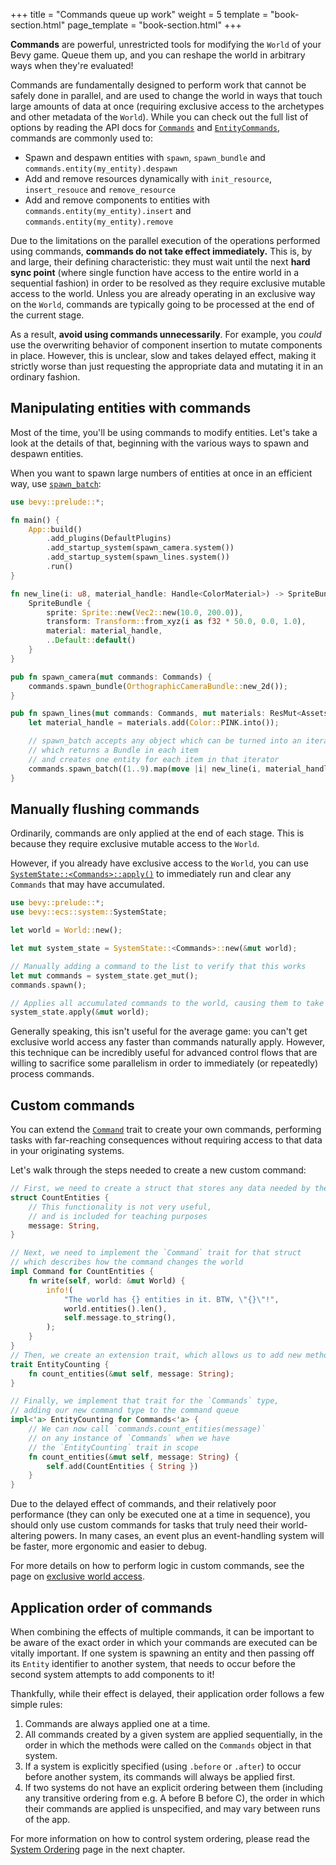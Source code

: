 +++
title = "Commands queue up work"
weight = 5
template = "book-section.html"
page_template = "book-section.html"
+++

**Commands** are powerful, unrestricted tools for modifying the `World` of your Bevy game.
Queue them up, and you can reshape the world in arbitrary ways when they're evaluated!

Commands are fundamentally designed to perform work that cannot be safely done in parallel, and are used to change the world in ways that touch large amounts of data at once (requiring exclusive access to the archetypes and other metadata of the `World`).
While you can check out the full list of options by reading the API docs for [`Commands`](https://docs.rs/bevy/latest/bevy/ecs/system/struct.Commands.html) and [`EntityCommands`](https://docs.rs/bevy/latest/bevy/ecs/system/struct.EntityCommands.html), commands are commonly used to:

- Spawn and despawn entities with `spawn`, `spawn_bundle` and `commands.entity(my_entity).despawn`
- Add and remove resources dynamically with `init_resource`, `insert_resouce` and `remove_resource`
- Add and remove components to entities with `commands.entity(my_entity).insert` and `commands.entity(my_entity).remove`

Due to the limitations on the parallel execution of the operations performed using commands, **commands do not take effect immediately.**
This is, by and large, their defining characteristic: they must wait until the next **hard sync point** (where single function have access to the entire world in a sequential fashion) in order to be resolved as they require exclusive mutable access to the world.
Unless you are already operating in an exclusive way on the `World`, commands are typically going to be processed at the end of the current stage.

As a result, **avoid using commands unnecessarily**.
For example, you *could* use the overwriting behavior of component insertion to mutate components in place.
However, this is unclear, slow and takes delayed effect, making it strictly worse than just requesting the appropriate data and mutating it in an ordinary fashion.

## Manipulating entities with commands

Most of the time, you'll be using commands to modify entities.
Let's take a look at the details of that, beginning with the various ways to spawn and despawn entities.

When you want to spawn large numbers of entities at once in an efficient way, use [`spawn_batch`](https://docs.rs/bevy/latest/bevy/ecs/system/struct.Commands.html#method.spawn_batch):

```rust
use bevy::prelude::*;

fn main() {
    App::build()
        .add_plugins(DefaultPlugins)
        .add_startup_system(spawn_camera.system())
        .add_startup_system(spawn_lines.system())
        .run()
}

fn new_line(i: u8, material_handle: Handle<ColorMaterial>) -> SpriteBundle {
    SpriteBundle {
        sprite: Sprite::new(Vec2::new(10.0, 200.0)),
        transform: Transform::from_xyz(i as f32 * 50.0, 0.0, 1.0),
        material: material_handle,
        ..Default::default()
    }
}

pub fn spawn_camera(mut commands: Commands) {
    commands.spawn_bundle(OrthographicCameraBundle::new_2d());
}

pub fn spawn_lines(mut commands: Commands, mut materials: ResMut<Assets<ColorMaterial>>) {
    let material_handle = materials.add(Color::PINK.into());

    // spawn_batch accepts any object which can be turned into an iterator
    // which returns a Bundle in each item
    // and creates one entity for each item in that iterator
    commands.spawn_batch((1..9).map(move |i| new_line(i, material_handle.clone())));
}
```

## Manually flushing commands

Ordinarily, commands are only applied at the end of each stage.
This is because they require exclusive mutable access to the `World`.

However, if you already have exclusive access to the `World`, you can use [`SystemState::<Commands>::apply()`](https://docs.rs/bevy/latest/bevy/ecs/system/struct.SystemState#method.apply) to immediately run and clear any `Commands` that may have accumulated.

```rust
use bevy::prelude::*;
use bevy::ecs::system::SystemState;

let world = World::new();

let mut system_state = SystemState::<Commands>::new(&mut world);

// Manually adding a command to the list to verify that this works
let mut commands = system_state.get_mut();
commands.spawn();

// Applies all accumulated commands to the world, causing them to take immediate effect
system_state.apply(&mut world);
```

Generally speaking, this isn't useful for the average game: you can't get exclusive world access any faster than commands naturally apply.
However, this technique can be incredibly useful for advanced control flows that are willing to sacrifice some parallelism in order to immediately (or repeatedly) process commands.

## Custom commands

You can extend the [`Command`](https://docs.rs/bevy/latest/bevy/ecs/system/trait.Command.html) trait to create your own commands, performing tasks with far-reaching consequences without requiring access to that data in your originating systems.

Let's walk through the steps needed to create a new custom command:

```rust
// First, we need to create a struct that stores any data needed by the command
struct CountEntities {
    // This functionality is not very useful,
    // and is included for teaching purposes
    message: String,
}

// Next, we need to implement the `Command` trait for that struct
// which describes how the command changes the world
impl Command for CountEntities {
    fn write(self, world: &mut World) {
        info!(
            "The world has {} entities in it. BTW, \"{}\"!",
            world.entities().len(),
            self.message.to_string(),
        );
    }
}
// Then, we create an extension trait, which allows us to add new methods to commands
trait EntityCounting {
    fn count_entities(&mut self, message: String);
}

// Finally, we implement that trait for the `Commands` type,
// adding our new command type to the command queue
impl<'a> EntityCounting for Commands<'a> {
    // We can now call `commands.count_entities(message)`
    // on any instance of `Commands` when we have
    // the `EntityCounting` trait in scope
    fn count_entities(&mut self, message: String) {
        self.add(CountEntities { String })
    }
}
```

Due to the delayed effect of commands, and their relatively poor performance (they can only be executed one at a time in sequence), you should only use custom commands for tasks that truly need their world-altering powers.
In many cases, an event plus an event-handling system will be faster, more ergonomic and easier to debug.

For more details on how to perform logic in custom commands, see the page on [exclusive world access](../exclusive-world-access/_index.md).

## Application order of commands

When combining the effects of multiple commands, it can be important to be aware of the exact order in which your commands are executed can be vitally important.
If one system is spawning an entity and then passing off its `Entity` identifier to another system, that needs to occur before the second system attempts to add components to it!

Thankfully, while their effect is delayed, their application order follows a few simple rules:

1. Commands are always applied one at a time.
2. All commands created by a given system are applied sequentially, in the order in which the methods were called on the `Commands` object in that system.
3. If a system is explicitly specified (using `.before` or `.after`) to occur before another system, its commands will always be applied first.
4. If two systems do not have an explicit ordering between them (including any transitive ordering from e.g. A before B before C), the order in which their commands are applied is unspecified, and may vary between runs of the app.

For more information on how to control system ordering, please read the [System Ordering](../../game-logic/system-ordering/_index.md) page in the next chapter.
